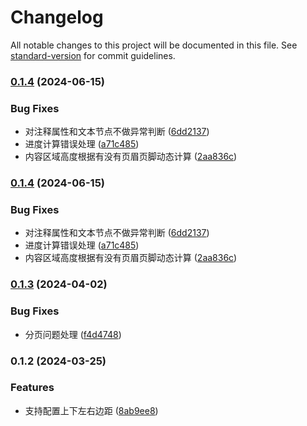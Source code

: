 # Changelog

All notable changes to this project will be documented in this file. See [standard-version](https://github.com/conventional-changelog/standard-version) for commit guidelines.

### [0.1.4](https://github.com/asdw741111/jspdf-pro/compare/v0.1.3...v0.1.4) (2024-06-15)


### Bug Fixes

* 对注释属性和文本节点不做异常判断 ([6dd2137](https://github.com/asdw741111/jspdf-pro/commit/6dd2137e54667dc3f179dfc57aa5e382925fee10))
* 进度计算错误处理 ([a71c485](https://github.com/asdw741111/jspdf-pro/commit/a71c485595d443f5ced6eed3a1d8fba078f31eef))
* 内容区域高度根据有没有页眉页脚动态计算 ([2aa836c](https://github.com/asdw741111/jspdf-pro/commit/2aa836cfe3b4cca9df40bc542625b0a5170fb79b))

### [0.1.4](https://github.com/asdw741111/jspdf-pro/compare/v0.1.3...v0.1.4) (2024-06-15)


### Bug Fixes

* 对注释属性和文本节点不做异常判断 ([6dd2137](https://github.com/asdw741111/jspdf-pro/commit/6dd2137e54667dc3f179dfc57aa5e382925fee10))
* 进度计算错误处理 ([a71c485](https://github.com/asdw741111/jspdf-pro/commit/a71c485595d443f5ced6eed3a1d8fba078f31eef))
* 内容区域高度根据有没有页眉页脚动态计算 ([2aa836c](https://github.com/asdw741111/jspdf-pro/commit/2aa836cfe3b4cca9df40bc542625b0a5170fb79b))

### [0.1.3](https://github.com/asdw741111/jspdf-pro/compare/v0.1.2...v0.1.3) (2024-04-02)


### Bug Fixes

* 分页问题处理 ([f4d4748](https://github.com/asdw741111/jspdf-pro/commit/f4d4748a99729661c4954ae8de6e8f79d9b88bbd))

### 0.1.2 (2024-03-25)


### Features

* 支持配置上下左右边距 ([8ab9ee8](https://github.com/asdw741111/jspdf-pro/commit/8ab9ee864b33bee06d9d2f016ae7193a9e1796d9))
